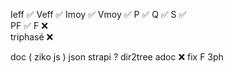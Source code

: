 Ieff ✅
Veff ✅
Imoy ✅
Vmoy ✅
P    ✅ 
Q    ✅
S    ✅  
PF   ✅
F    ❌  
triphasé ❌     
 

doc ( ziko js ) json
strapi ?
dir2tree 
adoc  ❌
fix F 3ph 